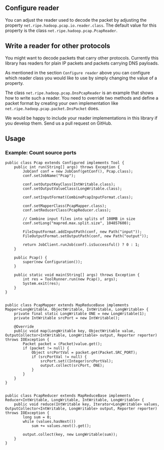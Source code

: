 Configure reader
----------------
You can adjust the reader used to decode the packet by adjusting the property ``net.ripe.hadoop.pcap.io.reader.class``.
The default value for this property is the class ``net.ripe.hadoop.pcap.PcapReader``.

Write a reader for other protocols
----------------------------------
You might want to decode packets that carry other protocols. Currently this library has readers for plain IP packets and packets carrying DNS payloads.

As mentioned in the section ``Configure reader`` above you can configure which reader class you would like to use by simply changing the value of a property.

The class ``net.ripe.hadoop.pcap.DnsPcapReader`` is an example that shows how to write such a reader.
You need to override two methods and define a packet format by creating your own implementation like ``net.ripe.hadoop.pcap.packet.DnsPacket`` does.

We would be happy to include your reader implementations in this library if you develop them. Send us a pull request on GitHub.

Usage
-----

### Example: Count source ports

	public class Pcap extends Configured implements Tool {
		public int run(String[] args) throws Exception {
			JobConf conf = new JobConf(getConf(), Pcap.class);
			conf.setJobName("Pcap");
	
			conf.setOutputKeyClass(IntWritable.class);
			conf.setOutputValueClass(LongWritable.class);
	
			conf.setInputFormat(CombinePcapInputFormat.class);
	
			conf.setMapperClass(PcapMapper.class);
			conf.setReducerClass(PcapReducer.class);

			// Combine input files into splits of 100MB in size
			conf.setLong("mapred.max.split.size", 104857600);
	
			FileInputFormat.addInputPath(conf, new Path("input"));
			FileOutputFormat.setOutputPath(conf, new Path("output"));
	
			return JobClient.runJob(conf).isSuccessful() ? 0 : 1;
		}
	
		public Pcap() {
			super(new Configuration());
		}
	
		public static void main(String[] args) throws Exception {
			int res = ToolRunner.run(new Pcap(), args);
			System.exit(res);
		}
	}


	public class PcapMapper extends MapReduceBase implements Mapper<LongWritable, ObjectWritable, IntWritable, LongWritable> {
		private final static LongWritable ONE = new LongWritable(1);
		private IntWritable srcPort = new IntWritable();
	
		@Override
		public void map(LongWritable key, ObjectWritable value, OutputCollector<IntWritable, LongWritable> output, Reporter reporter) throws IOException {
			Packet packet = (Packet)value.get();
			if (packet != null) {
				Object srcPortVal = packet.get(Packet.SRC_PORT);
				if (srcPortVal != null) {
					srcPort.set((Integer)srcPortVal);
					output.collect(srcPort, ONE);
				}
			}
		}
	}


	public class PcapReducer extends MapReduceBase implements Reducer<IntWritable, LongWritable, IntWritable, LongWritable> {
		public void reduce(IntWritable key, Iterator<LongWritable> values, OutputCollector<IntWritable, LongWritable> output, Reporter reporter) throws IOException {
			long sum = 0;
			while (values.hasNext())
				sum += values.next().get();
	
			output.collect(key, new LongWritable(sum));
		}
	}